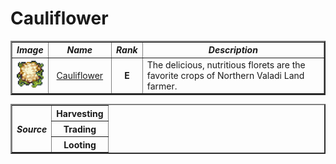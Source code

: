 # Cauliflower 

<table border="2">
   <tr>
      <th><i>  Image  </i></td>
      <th width="100px"><i>  Name  </i></td>
      <th><i>  Rank  </i></td>
      <th width="500px"><i>  Description  </i></td>
   </tr>
   
   <tr>
      <td><a id="cauliflower"><img src="../Harvest-Items-Images/Cauliflower.png"></a></td>
      <td width="100px"><div align="center"><a href="./Material-Items/Harvest-Items-Codes/Cauliflower.md"> Cauliflower </a></div></td>
      <td><b><div align="center"> E </div></b></td>
      <td width="500px"> The delicious, nutritious florets are the favorite crops of Northern Valadi Land farmer. </td>
   </tr>
</table>
<table border="2">
   <tr>
      <th rowspan="3"><i>  Source  </i></th>
      <th>  Harvesting  </th>
   </tr>

   <tr>
      <th>  Trading  </th>
   </tr>

   <tr>
      <th>  Looting  </th>
   </tr>
</table>
